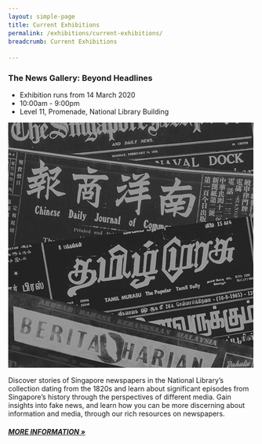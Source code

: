 ```yaml
---
layout: simple-page
title: Current Exhibitions
permalink: /exhibitions/current-exhibitions/
breadcrumb: Current Exhibitions

---
```


<section class="sgds-section">
<div class="sgds-container">
    <div class="row is-multiline">
        <div class="col is-12">
            <h3>The News Gallery: Beyond Headlines</h3>
        </div>
        <div class="col is-two-thirds is-small">
            <ul>
                <li>Exhibition runs from 14 March 2020</li>
                <li>10:00am - 9:00pm</li>
                <li>Level 11, Promenade, National Library Building</li>
            </ul>
        </div>
        <div class="col is-small">
            <a href="/exhibitions/current-exhibitions/newsgallery/"><img src="/images/event-images/newsgallery/news-gallery-thumbnail.jpg" alt="The News Gallery: Beyond Headlines"></a>
        </div>
    </div>
    <div class="row is-multiline">
        <div class="col is-12">
            <p>Discover stories of Singapore newspapers in the National Library’s collection dating from the 1820s and learn about significant episodes from Singapore’s history through the perspectives of different media. Gain insights into fake news, and learn how you can be more discerning about information and media, through our rich resources on newspapers.
            </p>
            <a href="/exhibitions/current-exhibitions/newsgallery/"><h5>MORE INFORMATION &#187;</h5></a>
        </div>
    </div>
</div>
</section>


            
